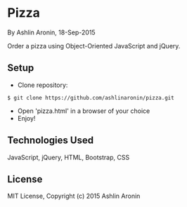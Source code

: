 Pizza
==========

By Ashlin Aronin, 18-Sep-2015

Order a pizza using Object-Oriented JavaScript and jQuery.

Setup
----------
* Clone repository:
```console
$ git clone https://github.com/ashlinaronin/pizza.git
```
* Open 'pizza.html' in a browser of your choice
* Enjoy!

Technologies Used
----------
JavaScript, jQuery, HTML, Bootstrap, CSS

License
----------
MIT License, Copyright (c) 2015 Ashlin Aronin
